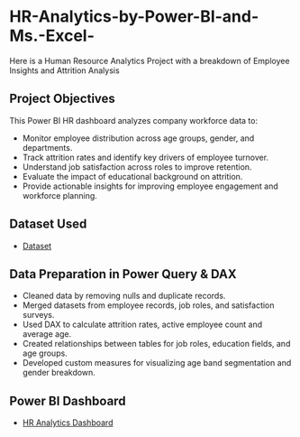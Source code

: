 # HR-Analytics-by-Power-BI-and-Ms.-Excel-
Here is a Human Resource  Analytics Project with a breakdown of Employee Insights and Attrition Analysis
## Project Objectives
This Power BI HR dashboard analyzes company workforce data to:
- Monitor employee distribution across age groups, gender, and departments.
- Track attrition rates and identify key drivers of employee turnover.
- Understand job satisfaction across roles to improve retention.
- Evaluate the impact of educational background on attrition.
- Provide actionable insights for improving employee engagement and workforce planning.
## Dataset Used
- <a href="https://github.com/gideonomwami/HR-Analytics-by-Power-BI-and-Ms.-Excel-/blob/main/HR%20Data.xlsx">Dataset</a>
## Data Preparation in Power Query & DAX
- Cleaned data by removing nulls and duplicate records.
- Merged datasets from employee records, job roles, and satisfaction surveys.
- Used DAX to calculate attrition rates, active employee count and average age.
- Created relationships between tables for job roles, education fields, and age groups.
- Developed custom measures for visualizing age band segmentation and gender breakdown.
## Power BI Dashboard 
- <a href="https://github.com/gideonomwami/HR-Analytics-by-Power-BI-and-Ms.-Excel-/blob/main/Screenshot%202025-05-21%20150025.png">HR Analytics Dashboard</a>
